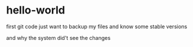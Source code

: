 # hello-world
first git code
just want to backup my files and know some stable versions


and why the system did't see the changes
